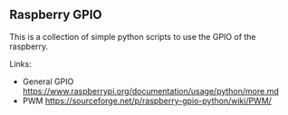 Raspberry GPIO
---------------

This is a collection of simple python scripts to use the GPIO of the raspberry.


Links:
* General GPIO https://www.raspberrypi.org/documentation/usage/python/more.md
* PWM https://sourceforge.net/p/raspberry-gpio-python/wiki/PWM/
